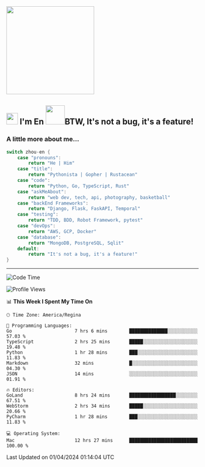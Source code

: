 <img align='center' src="https://media.giphy.com/media/GP1TJJSV4Ys1r64q2A/giphy.gif" width="230">

<h2><img src="https://emojis.slackmojis.com/emojis/images/1531849430/4246/blob-sunglasses.gif?1531849430" width="30"/> I'm En <img src="https://media.giphy.com/media/12oufCB0MyZ1Go/giphy.gif" width="50">BTW, It's not a bug, it's a feature!</h2>


<!-- <img align='right' src="https://media.giphy.com/media/M9gbBd9nbDrOTu1Mqx/giphy.gif" width="230"> -->


### A little more about me... 
<!--
```javascript
const zhou-en = {
    pronouns: "He" | "Him",
    title: "Pythonista" | "Gopher" | "Rustacean",
    code: ["Python", "Go", "Rust", "TypeScript"],
    askMeAbout: ["web dev", "tech", "app dev", "photography"],
    technologies: {
        backEnd: {
            python: ["Django", "Flask", "FaskAPI"],
            go: []
        },
        scraping: ["selenium", "scrapy", "spider"],
        testing: ["Robot Framework"],
        devOps: ["AWS", "Docker", "GCP", "Nginx"],
        databases: ["mongo", "postgresql", "sqlite"],
        misc: ["Firebase", "Heroku"]
    },
    architecture: ["Event Driven Architecture", "Microservices"],
    currentFocus: ["Temporal", "Rust"],
    funFact: "It's not a bug, it's a feature!"
};
```
  -->

```go
switch zhou-en {
    case "pronouns":
        return "He | Him"
    case "title":
        return "Pythonista | Gopher | Rustacean"
    case "code":
        return "Python, Go, TypeScript, Rust"
    case "askMeAbout":
        return "web dev, tech, api, photography, basketball"
    case "backEnd Frameworks":
        return "Django, Flask, FaskAPI, Temporal"
    case "testing":
        return "TDD, BDD, Robot Framework, pytest"
    case "devOps":
        return "AWS, GCP, Docker"
    case "database":
        return "MongoDB, PostgreSQL, Sqlit"
    default:
        return "It's not a bug, it's a feature!"
}
```




---
<!--START_SECTION:waka-->
![Code Time](http://img.shields.io/badge/Code%20Time-1%2C320%20hrs%209%20mins-blue)

![Profile Views](http://img.shields.io/badge/Profile%20Views-0-blue)

📊 **This Week I Spent My Time On** 

```text
🕑︎ Time Zone: America/Regina

💬 Programming Languages: 
Go                       7 hrs 6 mins        ██████████████░░░░░░░░░░░   57.03 % 
TypeScript               2 hrs 25 mins       █████░░░░░░░░░░░░░░░░░░░░   19.48 % 
Python                   1 hr 28 mins        ███░░░░░░░░░░░░░░░░░░░░░░   11.83 % 
Markdown                 32 mins             █░░░░░░░░░░░░░░░░░░░░░░░░   04.30 % 
JSON                     14 mins             ░░░░░░░░░░░░░░░░░░░░░░░░░   01.91 % 

🔥 Editors: 
GoLand                   8 hrs 24 mins       █████████████████░░░░░░░░   67.51 % 
WebStorm                 2 hrs 34 mins       █████░░░░░░░░░░░░░░░░░░░░   20.66 % 
PyCharm                  1 hr 28 mins        ███░░░░░░░░░░░░░░░░░░░░░░   11.83 % 

💻 Operating System: 
Mac                      12 hrs 27 mins      █████████████████████████   100.00 % 
```


 Last Updated on 01/04/2024 01:14:04 UTC
<!--END_SECTION:waka-->
